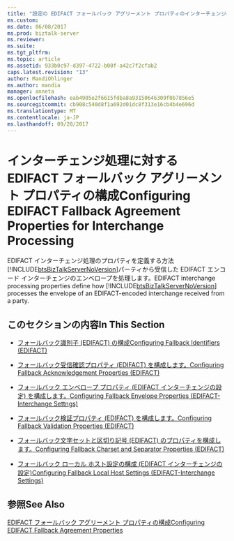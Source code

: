 ```yaml
---
title: "設定の EDIFACT フォールバック アグリーメント プロパティのインターチェンジ処理 |Microsoft ドキュメント"
ms.custom: 
ms.date: 06/08/2017
ms.prod: biztalk-server
ms.reviewer: 
ms.suite: 
ms.tgt_pltfrm: 
ms.topic: article
ms.assetid: 933b0c97-d397-4722-b00f-a42c7f2cfab2
caps.latest.revision: "13"
author: MandiOhlinger
ms.author: mandia
manager: anneta
ms.openlocfilehash: eab4905e2f6615fdba8a93150646309f0b7856e5
ms.sourcegitcommit: cb908c540d8f1a692d01dc8f313e16cb4b4e696d
ms.translationtype: MT
ms.contentlocale: ja-JP
ms.lasthandoff: 09/20/2017
---
```

# <a name="configuring-edifact-fallback-agreement-properties-for-interchange-processing"></a><span data-ttu-id="49633-102">インターチェンジ処理に対する EDIFACT フォールバック アグリーメント プロパティの構成</span><span class="sxs-lookup"><span data-stu-id="49633-102">Configuring EDIFACT Fallback Agreement Properties for Interchange Processing</span></span>
<span data-ttu-id="49633-103">EDIFACT インターチェンジ処理のプロパティを定義する方法[!INCLUDE[btsBizTalkServerNoVersion](../includes/btsbiztalkservernoversion-md.md)]パーティから受信した EDIFACT エンコード インターチェンジのエンベロープを処理します。</span><span class="sxs-lookup"><span data-stu-id="49633-103">EDIFACT interchange processing properties define how [!INCLUDE[btsBizTalkServerNoVersion](../includes/btsbiztalkservernoversion-md.md)] processes the envelope of an EDIFACT-encoded interchange received from a party.</span></span>  
  
## <a name="in-this-section"></a><span data-ttu-id="49633-104">このセクションの内容</span><span class="sxs-lookup"><span data-stu-id="49633-104">In This Section</span></span>  
  
-   [<span data-ttu-id="49633-105">フォールバック識別子 (EDIFACT) の構成</span><span class="sxs-lookup"><span data-stu-id="49633-105">Configuring Fallback Identifiers (EDIFACT)</span></span>](../core/configuring-fallback-identifiers-edifact.md)  
  
-   [<span data-ttu-id="49633-106">フォールバック受信確認プロパティ (EDIFACT) を構成します。</span><span class="sxs-lookup"><span data-stu-id="49633-106">Configuring Fallback Acknowledgement Properties (EDIFACT)</span></span>](../core/configuring-fallback-acknowledgement-properties-edifact.md)  
  
-   [<span data-ttu-id="49633-107">フォールバック エンベロープ プロパティ (EDIFACT インターチェンジの設定) を構成します。</span><span class="sxs-lookup"><span data-stu-id="49633-107">Configuring Fallback Envelope Properties (EDIFACT-Interchange Settngs)</span></span>](../core/configuring-fallback-envelope-properties-edifact-interchange-settngs.md)  
  
-   [<span data-ttu-id="49633-108">フォールバック検証プロパティ (EDIFACT) を構成します。</span><span class="sxs-lookup"><span data-stu-id="49633-108">Configuring Fallback Validation Properties (EDIFACT)</span></span>](../core/configuring-fallback-validation-properties-edifact.md)  
  
-   [<span data-ttu-id="49633-109">フォールバック文字セットと区切り記号 (EDIFACT) のプロパティを構成します。</span><span class="sxs-lookup"><span data-stu-id="49633-109">Configuring Fallback Charset and Separator Properties (EDIFACT)</span></span>](../core/configuring-fallback-charset-and-separator-properties-edifact.md)  
  
-   [<span data-ttu-id="49633-110">フォールバック ローカル ホスト設定の構成 (EDIFACT インターチェンジの設定)</span><span class="sxs-lookup"><span data-stu-id="49633-110">Configuring Fallback Local Host Settings (EDIFACT-Interchange Settings)</span></span>](../core/configuring-fallback-local-host-settings-edifact-interchange-settings.md)  
  
## <a name="see-also"></a><span data-ttu-id="49633-111">参照</span><span class="sxs-lookup"><span data-stu-id="49633-111">See Also</span></span>  
 [<span data-ttu-id="49633-112">EDIFACT フォールバック アグリーメント プロパティの構成</span><span class="sxs-lookup"><span data-stu-id="49633-112">Configuring EDIFACT Fallback Agreement Properties</span></span>](../core/configuring-edifact-fallback-agreement-properties.md)
